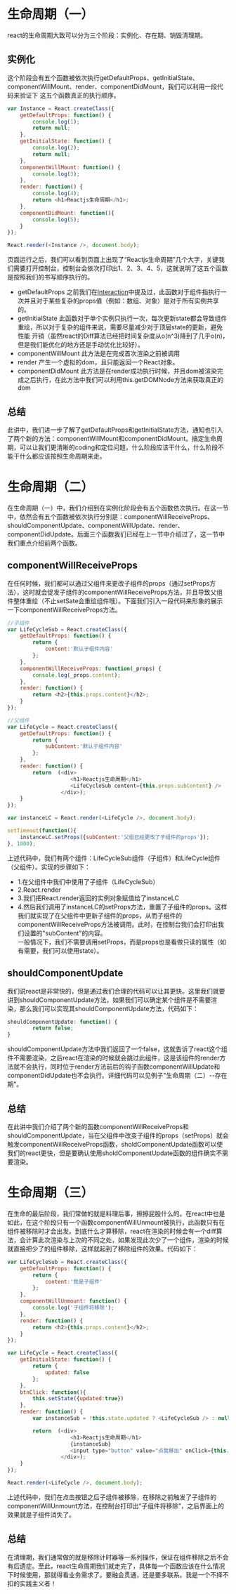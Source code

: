 # 生命周期（一）

react的生命周期大致可以分为三个阶段：实例化、存在期、销毁清理期。


## 实例化

这个阶段会有五个函数被依次执行getDefaultProps、getInitialState、componentWillMount、render、componentDidMount，我们可以利用一段代码来验证下
这五个函数真正的执行顺序。
```js
var Instance = React.createClass({
    getDefaultProps: function() {
    	console.log(1);
        return null;
    },
    getInitialState: function() {
		console.log(2);
        return null;
    },
    componentWillMount: function() {
    	console.log(3);
    },
    render: function() {
    	console.log(4);
    	return <h1>Reactjs生命周期</h1>;
    },
    componentDidMount: function(){
    	console.log(5);
    }
});

React.render(<Instance />, document.body);
```
页面运行之后，我们可以看到页面上出现了“Reactjs生命周期”几个大字，关键我们需要打开控制台，控制台会依次打印出1、2、3、4、5，这就说明了这五个函数是按照我们的书写顺序执行的。

* getDefaultProps 之前我们在[Interaction](https://github.com/swfbarhr/React-Together/tree/master/Interaction)中提及过，此函数对于组件指执行一次并且对于某些复杂的props值（例如：数组、对象）是对于所有实例共享的。
* getInitialState 此函数对于单个实例只执行一次，每次更新state都会导致组件重绘，所以对于复杂的组件来说，需要尽量减少对于顶层state的更新，避免性能
开销（虽然react的Diff算法已经把时间复杂度从o(n^3)降到了几乎o(n)，但是我们能优化的地方还是手动优化比较好）。
* componentWillMount 此方法是在完成首次渲染之前被调用
* render 产生一个虚拟的dom，且只能返回一个React对象。
* componentDidMount 此方法是在render成功执行时候，并且dom被渲染完成之后执行，在此方法中我们可以利用this.getDOMNode方法来获取真正的dom


## 总结

此讲中，我们进一步了解了getDefaultProps和getInitialState方法，通知也引入了两个新的方法：componentWillMount和componentDidMount。搞定生命周期，可以让我们更清晰的coding和定位问题，什么阶段应该干什么，什么阶段不能干什么都应该按照生命周期来走。


# 生命周期（二）

在生命周期（一）中，我们介绍到在实例化阶段会有五个函数依次执行。在这一节中，依然会有五个函数被依次执行分别是：componentWillReceiveProps、shouldComponentUpdate、componentWillUpdate、render、componentDidUpdate。后面三个函数我们已经在上一节中介绍过了，这一节中我们重点介绍前两个函数。


## componentWillReceiveProps

在任何时候，我们都可以通过父组件来更改子组件的props（通过setProps方法），这时就会促发子组件的componentWillReceiveProps方法，并且导致父组件整体重绘（不止setSate会重绘组件哦）。下面我们引入一段代码来形象的展示一下componentWillReceiveProps方法。
```js
//子组件
var LifeCycleSub = React.createClass({
    getDefaultProps: function() {
        return {
            content:'默认子组件内容'
        };
    },
    componentWillReceiveProps: function(_props) {
        console.log(_props.content);
    },
    render: function() {
        return <h2>{this.props.content}</h2>;
    }
});

//父组件
var LifeCycle = React.createClass({
    getDefaultProps: function() {
        return {
            subContent:'默认子组件内容'
        };
    },
    render: function() {
        return  (<div>
                    <h1>Reactjs生命周期</h1>
                    <LifeCycleSub content={this.props.subContent} />
                 </div>);
    }
});

var instanceLC = React.render(<LifeCycle />, document.body);

setTimeout(function(){
    instanceLC.setProps({subContent:'父组已经更改了子组件的props'});
}, 1000);
```
上述代码中，我们有两个组件：LifeCycleSub组件（子组件）和LifeCycle组件（父组件）。实现的步骤如下：
* 1.在父组件中我们中使用了子组件（LifeCycleSub）
* 2.React.render
* 3.我们把React.render返回的实例对象赋值给了instanceLC
* 4.然后我们调用了instanceLC的setProps方法，重置了子组件的props。这样我们就实现了在父组件中更新子组件的props，从而子组件的componentWillReceiveProps方法被调用。此时，在控制台我们会打印出我们设置的"subContent"的内容。   
一般情况下，我们不需要调用setProps，而是props也是看做只读的属性（如有需要，我们可以使用state）。


## shouldComponentUpdate

我们说react是非常快的，但是通过我们合理的代码可以让其更快。这里我们就要讲到shouldComponentUpdate方法，如果我们可以确定某个组件是不需要渲染，那么我们可以实现其shouldComponentUpdate方法，代码如下：
```js
shouldComponentUpdate: function() {
        return false;
}
```
shouldComponentUpdate方法中我们返回了一个false，这就告诉了react这个组件不需要渲染，之后react在渲染的时候就会跳过此组件，这是该组件的render方法就不会执行，同时位于render方法前后的钩子函数componentWillUpdate和componentDidUpdate也不会执行。详细代码可以见例子"生命周期（二）--存在期"。


## 总结

在此讲中我们介绍了两个新的函数componentWillReceiveProps和shouldComponentUpdate，当在父组件中改变子组件的props（setProps）就会触发componentWillReceiveProps函数，sholdComponentUpdate函数可以使我们的react更快，但是要确认使用sholdComponentUpdate函数的组件确实不需要渲染。


# 生命周期（三）

在生命的最后阶段，我们常做的就是料理后事，擦擦屁股什么的。在react中也是如此，在这个阶段只有一个函数componentWillUnmount被执行，此函数只有在组件被移除时才会出发。到底什么才算移除，react在渲染的时候会有一个diff算法，会计算此次渲染与上次的不同之处，如果发现此次少了一个组件，渲染的时候就直接把少了的组件移除，这样就起到了移除组件的效果。代码如下：
```js
var LifeCycleSub = React.createClass({
    getDefaultProps: function() {
        return {
            content:'我是子组件'
        };
    },
    componentWillUnmount: function() {
        console.log('子组件将移除');
    },
    render: function() {
        return <h2>{this.props.content}</h2>;
    }
});

var LifeCycle = React.createClass({
    getInitialState: function() {
        return {
            updated: false
        };
    },
    btnClick: function(){
        this.setState({updated:true})
    },
    render: function() {
        var instanceSub = !this.state.updated ? <LifeCycleSub /> : null;

        return  (<div>
                    <h1>Reactjs生命周期</h1>
                    {instanceSub}
                    <input type="button" value="点我移出" onClick={this.btnClick} />
                 </div>);
    }
});

React.render(<LifeCycle />, document.body);
```
上述代码中，我们在点击按钮之后子组件被移除，在移除之前触发了子组件的componentWillUnmount方法，在控制台打印出“子组件将移除”，之后界面上的效果就是子组件消失了。


## 总结

在清理期，我们通常做的就是移除计时器等一系列操作，保证在组件移除之后不会有后遗症。至此，react生命周期我们就走完了，具体每一个函数应该在什么情况下时候使用，那就得看业务需求了。要融会贯通，还是要多联系。我是一个不择不扣的实践主义者！